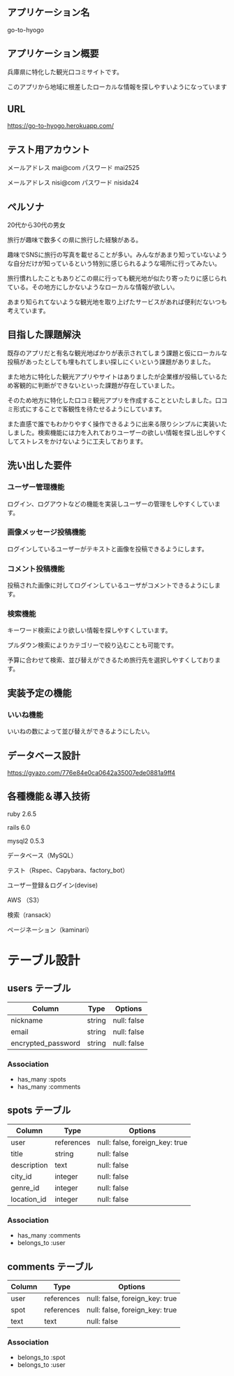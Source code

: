 
## アプリケーション名
go-to-hyogo

## アプリケーション概要
兵庫県に特化した観光口コミサイトです。

このアプリから地域に根差したローカルな情報を探しやすいようになっています
## URL
https://go-to-hyogo.herokuapp.com/

## テスト用アカウント
メールアドレス mai@com
パスワード mai2525

メールアドレス nisi@com
パスワード nisida24


## ペルソナ
20代から30代の男女

旅行が趣味で数多くの県に旅行した経験がある。

趣味でSNSに旅行の写真を載せることが多い。みんながあまり知っていないような自分だけが知っているという特別に感じられるような場所に行ってみたい。

旅行慣れしたこともありどこの県に行っても観光地が似たり寄ったりに感じられている。その地方にしかないようなローカルな情報が欲しい。

あまり知られてないような観光地を取り上げたサービスがあれば便利だないつも考えています。

## 目指した課題解決
既存のアプリだと有名な観光地ばかりが表示されてしまう課題と仮にローカルな投稿があったとしても埋もれてしまい探しにくいという課題がありました。

また地方に特化した観光アプリやサイトはありましたが企業様が投稿しているため客観的に判断ができないといった課題が存在していました。

そのため地方に特化した口コミ観光アプリを作成することといたしました。口コミ形式にすることで客観性を待たせるようにしています。

また直感で誰でもわかりやすく操作できるように出来る限りシンプルに実装いたしました。検索機能には力を入れておりユーザーの欲しい情報を探し出しやすくしてストレスをかけないように工夫しております。


## 洗い出した要件
### ユーザー管理機能
ログイン、ログアウトなどの機能を実装しユーザーの管理をしやすくしています。

### 画像メッセージ投稿機能
ログインしているユーザーがテキストと画像を投稿できるようにします。

### コメント投稿機能
投稿された画像に対してログインしているユーザがコメントできるようにします。

### 検索機能
キーワード検索により欲しい情報を探しやすくしています。

プルダウン検索によりカテゴリーで絞り込むことも可能です。

予算に合わせて検索、並び替えができるため旅行先を選択しやすくしております。

## 実装予定の機能
### いいね機能
いいねの数によって並び替えができるようにしたい。

## データベース設計
https://gyazo.com/776e84e0ca0642a35007ede0881a9ff4

## 各種機能＆導入技術
ruby  2.6.5

rails  6.0

mysql2  0.5.3

データベース（MySQL）

テスト（Rspec、Capybara、factory_bot）

ユーザー登録＆ログイン(devise)

AWS （S3）

検索（ransack）

ページネーション（kaminari）



# テーブル設計

## users テーブル

| Column   | Type   | Options     |
| -------- | ------ | ----------- |
| nickname | string | null: false |
| email    | string | null: false |
|encrypted_password| string | null: false |

### Association
- has_many :spots
- has_many :comments



## spots テーブル

| Column | Type   | Options     |
| ------ | ------ | ----------- |
| user   | references | null: false, foreign_key: true |
| title  | string | null: false |
| description   | text | null: false |
| city_id   | integer | null: false |
| genre_id   | integer | null: false |
| location_id   | integer | null: false |


### Association
<!-- - has_many :spot_tags
- has_many :tags, through: spot_tags -->
- has_many :comments
- belongs_to :user



<!-- ## tags テーブル

| Column | Type   | Options     |
| ------ | ------ | ----------- |
| name   | string | null: false |

### Association
- has_many :spot_tags
- has_many :spots, through: spot_tags -->



<!-- ## spot_tags テーブル

| Column | Type       | Options                        |
| ------ | ---------- | ------------------------------ |
| spot   | references | null: false, foreign_key: true |
| tag  | references | null: false, foreign_key: true |

### Association
- belongs_to :spot
- belongs_to :tag -->



## comments テーブル

| Column  | Type       | Options                        |
| ------- | ---------- | ------------------------------ |
| user    | references | null: false, foreign_key: true |
| spot    | references | null: false, foreign_key: true |
| text    | text | null: false |

### Association
- belongs_to :spot
- belongs_to :user



